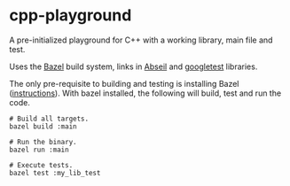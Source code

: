 # cpp-playground

A pre-initialized playground for C++ with a working library, main file and test.

Uses the [Bazel](https://bazel.build/) build system, links in [Abseil](https://abseil.io/)
and [googletest](https://github.com/google/googletest) libraries.

The only pre-requisite to building and testing is installing Bazel ([instructions](https://docs.bazel.build/versions/master/install.html)). With bazel installed, the following will build, test and run the code.

```
# Build all targets.
bazel build :main

# Run the binary.
bazel run :main

# Execute tests.
bazel test :my_lib_test
```
